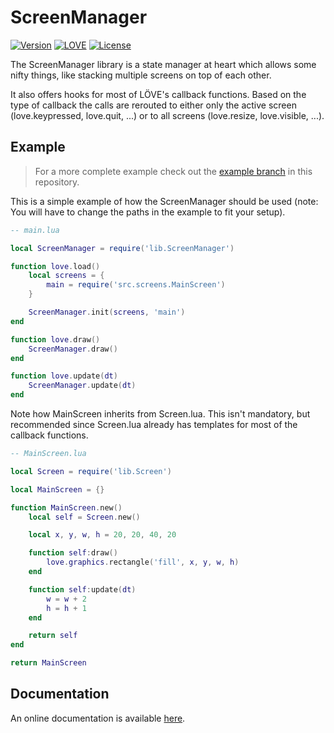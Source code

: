 # ScreenManager

[![Version](https://img.shields.io/badge/Version-2.0.1-blue.svg)](https://github.com/rm-code/screenmanager/releases/latest)
[![LOVE](https://img.shields.io/badge/L%C3%96VE-0.10.2-EA316E.svg)](http://love2d.org/)
[![License](http://img.shields.io/badge/Licence-zlib-brightgreen.svg)](LICENSE.md)

The ScreenManager library is a state manager at heart which allows some nifty things, like stacking multiple screens on top of each other.

It also offers hooks for most of LÖVE's callback functions. Based on the type of callback the calls are rerouted to either only the active screen (love.keypressed, love.quit, ...) or to all screens (love.resize, love.visible, ...).

## Example

> For a more complete example check out the [example branch](https://github.com/rm-code/screenmanager/tree/example) in this repository.

This is a simple example of how the ScreenManager should be used (note: You will have to change the paths in the example to fit your setup).

```lua
-- main.lua

local ScreenManager = require('lib.ScreenManager')

function love.load()
    local screens = {
        main = require('src.screens.MainScreen')
    }

    ScreenManager.init(screens, 'main')
end

function love.draw()
    ScreenManager.draw()
end

function love.update(dt)
    ScreenManager.update(dt)
end
```
Note how MainScreen inherits from Screen.lua. This isn't mandatory, but recommended since Screen.lua already has templates for most of the callback functions.

```lua
-- MainScreen.lua

local Screen = require('lib.Screen')

local MainScreen = {}

function MainScreen.new()
    local self = Screen.new()

    local x, y, w, h = 20, 20, 40, 20

    function self:draw()
        love.graphics.rectangle('fill', x, y, w, h)
    end

    function self:update(dt)
        w = w + 2
        h = h + 1
    end

    return self
end

return MainScreen
```

## Documentation

An online documentation is available [here](http://rm-code.github.io/screenmanager/).
